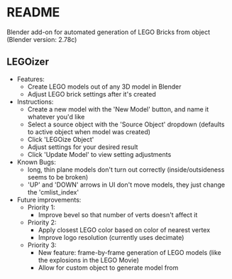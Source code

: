 # README

Blender add-on for automated generation of LEGO Bricks from object (Blender version: 2.78c)

## LEGOizer
  * Features:
      * Create LEGO models out of any 3D model in Blender
      * Adjust LEGO brick settings after it's created
  * Instructions:
      * Create a new model with the 'New Model' button, and name it whatever you'd like
      * Select a source object with the 'Source Object' dropdown (defaults to active object when model was created)
      * Click 'LEGOize Object'
      * Adjust settings for your desired result
      * Click 'Update Model' to view setting adjustments
  * Known Bugs:
    * long, thin plane models don't turn out correctly (inside/outsideness seems to be broken)
    * 'UP' and 'DOWN' arrows in UI don't move models, they just change the 'cmlist_index'
  * Future improvements:
    * Priority 1:
      * Improve bevel so that number of verts doesn't affect it
    * Priority 2:
      * Apply closest LEGO color based on color of nearest vertex
      * Improve logo resolution (currently uses decimate)
    * Priority 3:
      * New feature: frame-by-frame generation of LEGO models (like the explosions in the LEGO Movie)
      * Allow for custom object to generate model from
